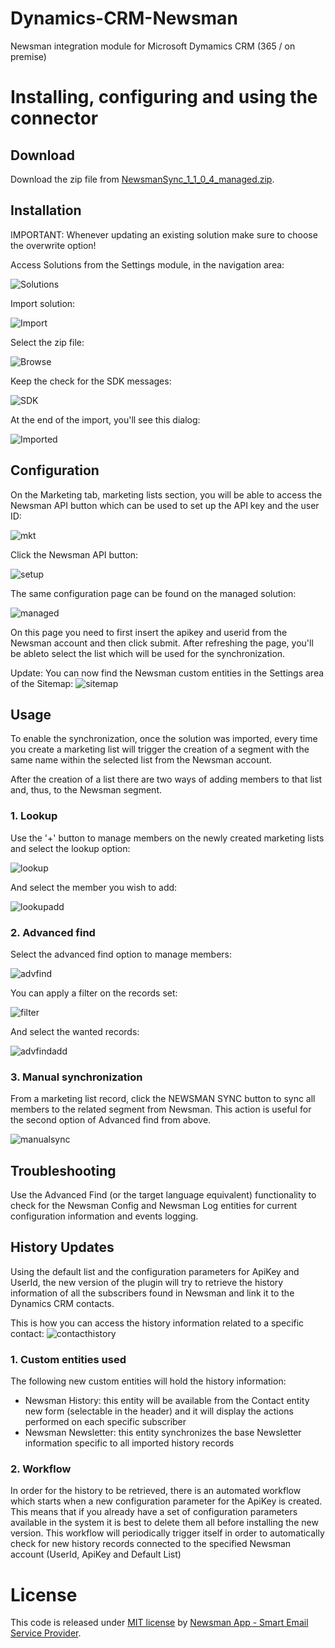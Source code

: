 # Dynamics-CRM-Newsman
Newsman integration module for Microsoft Dymamics CRM (365 / on premise)

# Installing, configuring and using the connector

## Download
Download the zip file from [NewsmanSync_1_1_0_4_managed.zip](https://github.com/Newsman/Dynamics-CRM-Newsman/raw/master/NewsmanSync_1_1_0_4_managed.zip).

## Installation

IMPORTANT: Whenever updating an existing solution make sure to choose the overwrite option!

Access Solutions from the Settings module, in the navigation area:

  ![Solutions](https://github.com/Newsman/Dynamics-CRM-Newsman/blob/master/NewsmanLib/Pics/solutions.png)

Import solution:

  ![Import](https://github.com/Newsman/Dynamics-CRM-Newsman/blob/master/NewsmanLib/Pics/import.png)

Select the zip file:

  ![Browse](https://github.com/Newsman/Dynamics-CRM-Newsman/blob/master/NewsmanLib/Pics/choosefile.png)
  
Keep the check for the SDK messages:

  ![SDK](https://github.com/Newsman/Dynamics-CRM-Newsman/blob/master/NewsmanLib/Pics/enablesdk.png)

At the end of the import, you'll see this dialog:

  ![Imported](https://github.com/Newsman/Dynamics-CRM-Newsman/blob/master/NewsmanLib/Pics/imported.png)

## Configuration

On the Marketing tab, marketing lists section, you will be able to access the Newsman API button which can be used to set up the API key and the user ID:

  ![mkt](https://github.com/Newsman/Dynamics-CRM-Newsman/blob/master/NewsmanLib/Pics/marketinglists.png)

Click the Newsman API button:

  ![setup](https://github.com/Newsman/Dynamics-CRM-Newsman/blob/master/NewsmanLib/Pics/configure.png)

The same configuration page can be found on the managed solution:

  ![managed](https://github.com/Newsman/Dynamics-CRM-Newsman/blob/master/NewsmanLib/Pics/solution_configpage.png)

On this page you need to first insert the apikey and userid from the Newsman account and then click submit. After refreshing the page, you'll be ableto select the list which will be used for the synchronization.

Update: You can now find the Newsman custom entities in the Settings area of the Sitemap:
  ![sitemap](https://github.com/Newsman/Dynamics-CRM-Newsman/blob/master/NewsmanLib/Pics/NewsmanSitemap.png)

## Usage

To enable the synchronization, once the solution was imported, every time you create a marketing list will trigger the creation of a segment with the same name within the selected list from the Newsman account.

After the creation of a list there are two ways of adding members to that list and, thus, to the Newsman segment.

### 1. Lookup

Use the '+' button to manage members on the newly created marketing lists and select the lookup option:

  ![lookup](https://github.com/Newsman/Dynamics-CRM-Newsman/blob/master/NewsmanLib/Pics/manage_members_lookup.png)

And select the member you wish to add:

  ![lookupadd](https://github.com/Newsman/Dynamics-CRM-Newsman/blob/master/NewsmanLib/Pics/add_members_lookup.png)
  
### 2. Advanced find

Select the advanced find option to manage members:

  ![advfind](https://github.com/Newsman/Dynamics-CRM-Newsman/blob/master/NewsmanLib/Pics/manage_members_advfind.png)
  
You can apply a filter on the records set:

  ![filter](https://github.com/Newsman/Dynamics-CRM-Newsman/blob/master/NewsmanLib/Pics/filter_members_advfind.png)
  
And select the wanted records:
  
  ![advfindadd](https://github.com/Newsman/Dynamics-CRM-Newsman/blob/master/NewsmanLib/Pics/add_members_advfind.png)

### 3. Manual synchronization

From a marketing list record, click the NEWSMAN SYNC button to sync all members to the related segment from Newsman.
This action is useful for the second option of Advanced find from above.

  ![manualsync](https://github.com/Newsman/Dynamics-CRM-Newsman/blob/master/NewsmanLib/Pics/manual_sync.png)
  
## Troubleshooting

Use the Advanced Find (or the target language equivalent) functionality to check for the Newsman Config and Newsman Log entities for current configuration information and events logging.

## History Updates

Using the default list and the configuration parameters for ApiKey and UserId, the new version of the plugin will try to retrieve the history information of all the subscribers found in Newsman and link it to the Dynamics CRM contacts.

This is how you can access the history information related to a specific contact:
  ![contacthistory](https://github.com/Newsman/Dynamics-CRM-Newsman/blob/master/NewsmanLib/Pics/ContactHistory.png)

### 1. Custom entities used

The following new custom entities will hold the history information:
- Newsman History: this entity will be available from the Contact entity new form (selectable in the header) and it will display the actions performed on each specific subscriber
- Newsman Newsletter: this entity synchronizes the base Newsletter information specific to all imported history records

### 2. Workflow

In order for the history to be retrieved, there is an automated workflow which starts when a new configuration parameter for the ApiKey is created. This means that if you already have a set of configuration parameters available in the system it is best to delete them all before installing the new version.
This workflow will periodically trigger itself in order to automatically check for new history records connected to the specified Newsman account (UserId, ApiKey and Default List)
  
# License

This code is released under [MIT license](https://github.com/Newsman/Dynamics-CRM-Newsman/blob/master/LICENSE) by [Newsman App - Smart Email Service Provider](https://www.newsmanapp.com).  
